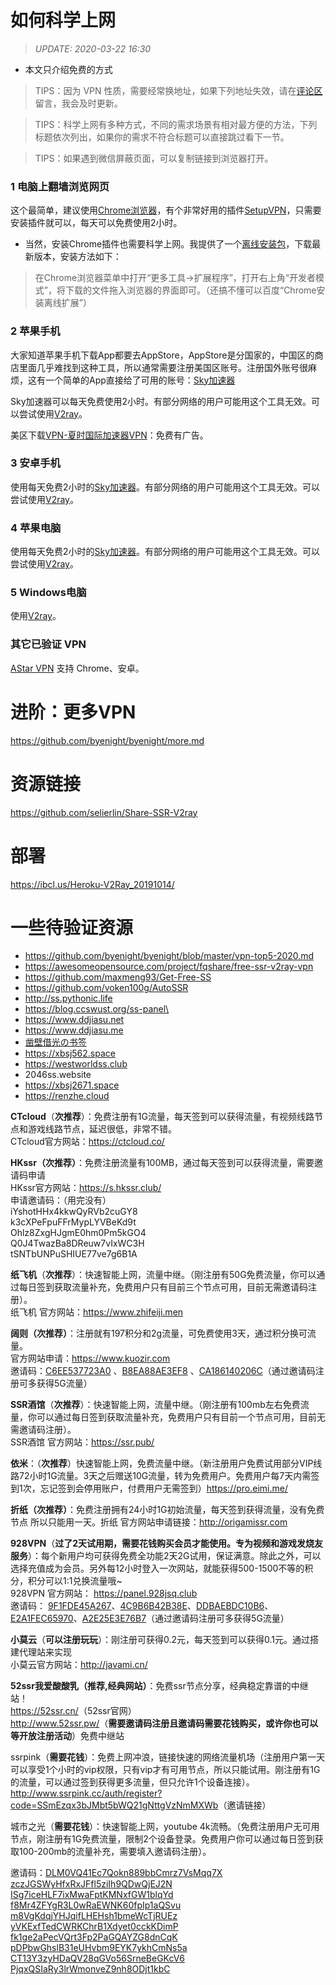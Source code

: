 # 如何科学上网

> *UPDATE: 2020-03-22 16:30* 

- 本文只介绍免费的方式

> TIPS：因为 VPN 性质，需要经常换地址，如果下列地址失效，请在[评论区](https://github.com/byenight/byenight/issues)留言，我会及时更新。

> TIPS：科学上网有多种方式，不同的需求场景有相对最方便的方法，下列标题依次列出，如果你的需求不符合标题可以直接跳过看下一节。

> TIPS：如果遇到微信屏蔽页面，可以复制链接到浏览器打开。

### 1 电脑上翻墙浏览网页

这个最简单，建议使用[Chrome浏览器](https://www.google.cn/chrome/)，有个非常好用的插件[SetupVPN](https://chrome.google.com/webstore/detail/oofgbpoabipfcfjapgnbbjjaenockbdp)，只需要安装插件就可以，每天可以免费使用2小时。

- 当然，安装Chrome插件也需要科学上网。我提供了一个[离线安装包](https://baseserver.io/sv/public/Chrome/)，下载最新版本，安装方法如下：

> 在Chrome浏览器菜单中打开“更多工具→扩展程序”，打开右上角“开发者模式”，将下载的文件拖入浏览器的界面即可。（还搞不懂可以百度“Chrome安装离线扩展”）

### 2 苹果手机

大家知道苹果手机下载App都要去AppStore，AppStore是分国家的，中国区的商店里面几乎难找到这种工具，所以通常需要注册美国区账号。注册国外账号很麻烦，这有一个简单的App直接给了可用的账号：[Sky加速器](https://d.skyjsq.space)

Sky加速器可以每天免费使用2小时。有部分网络的用户可能用这个工具无效。可以尝试使用[V2ray](https://github.com/byenight/byenight/blob/master/v2ray.md)。

美区下载[VPN-夏时国际加速器VPN](https://apps.apple.com/uz/app/vpn-%E5%A4%8F%E6%97%B6%E5%9B%BD%E9%99%85%E5%8A%A0%E9%80%9F%E5%99%A8vpn/id1544742935)：免费有广告。

### 3 安卓手机

使用每天免费2小时的[Sky加速器](https://d.wjsq.life)。有部分网络的用户可能用这个工具无效。可以尝试使用[V2ray](https://github.com/byenight/byenight/blob/master/v2ray.md)。

### 4 苹果电脑

使用每天免费2小时的[Sky加速器](https://d.wjsq.life)。有部分网络的用户可能用这个工具无效。可以尝试使用[V2ray](https://github.com/byenight/byenight/blob/master/v2ray.md)。

### 5 Windows电脑

使用[V2ray](https://github.com/byenight/byenight/blob/master/v2ray.md)。

### 其它已验证 VPN

[AStar VPN](https://get.astarvpn.app) 支持 Chrome、安卓。

# 进阶：更多VPN

https://github.com/byenight/byenight/more.md

# 资源链接

https://github.com/selierlin/Share-SSR-V2ray

# 部署

https://ibcl.us/Heroku-V2Ray_20191014/

# 一些待验证资源

- https://github.com/byenight/byenight/blob/master/vpn-top5-2020.md
- https://awesomeopensource.com/project/fqshare/free-ssr-v2ray-vpn
- https://github.com/maxmeng93/Get-Free-SS
- https://github.com/voken100g/AutoSSR
- http://ss.pythonic.life
- https://blog.ccswust.org/ss-panel\
- https://www.ddjiasu.net
- https://www.ddjiasu.me
- [凿壁借光の书签](http://www.okss.xyz) 
- https://xbsj562.space
- https://westworldss.club
- 2046ss.website
- https://xbsj2671.space
- https://renzhe.cloud

<p><strong>CTcloud</strong>（<strong>次推荐</strong>）：免费注册有1G流量，每天签到可以获得流量，有视频线路节点和游戏线路节点，延迟很低，非常不错。<br>CTcloud官方网站：<a href="https://blog.ccswust.org/go/?url=aHR0cHM6Ly9jdGNsb3VkLmNvLw==" target="_blank" rel="noopener noreferrer">https://ctcloud.co/</a></p>

<p><strong>HKssr（次推荐）</strong>：免费注册流量有100MB，通过每天签到可以获得流量，需要邀请码申请<br>HKssr官方网站：<a href="https://blog.ccswust.org/go/?url=aHR0cHM6Ly9zLmhrc3NyLmNsdWIv" target="_blank" rel="noopener noreferrer">https://s.hkssr.club/</a><br>申请邀请码：（用完没有）<br>iYshotHHx4kkwQyRVb2cuGY8<br>k3cXPeFpuFFrMypLYVBeKd9t<br>Ohlz8ZxgHJgmE0hm0Pm5kGO4<br>Q0J4TwazBa8DReuw7vIxWC3H<br>tSNTbUNPuSHIUE77ve7g6B1A</p>

<p><strong>纸飞机</strong>（<strong>次推荐</strong>）：快速智能上网，流量中继。（刚注册有50G免费流量，你可以通过每日签到获取流量补充，免费用户只有目前三个节点可用，目前无需邀请码注册）。<br>纸飞机 官方网站：<a href="https://blog.ccswust.org/go/?url=aHR0cHM6Ly93d3cuemhpZmVpamkubWVuLw==" target="_blank" rel="noopener noreferrer">https://www.zhifeiji.men</a></p>

<p><strong>阔则（次推荐）</strong>：注册就有197积分和2g流量，可免费使用3天，通过积分换可流量。<br>官方网站申请：<a href="https://blog.ccswust.org/go/?url=aHR0cHM6Ly93d3cua3VvemlyLmNvbS9yZWdpc3Rlcj9hZmY9MTI2MA==" target="_blank" rel="noopener noreferrer">https://www.kuozir.com</a><br>邀请码：<a href="https://blog.ccswust.org/go/?url=aHR0cHM6Ly93d3cua3VvemlyLmNvbS9pbmRleC5waHAvcmVnaXN0ZXI/YWZmPTEyNjAmYW1wO2NvZGU9QzZFRTUzNzcyM0Ew" target="_blank" rel="noopener noreferrer">C6EE537723A0</a>&nbsp;、<a href="https://blog.ccswust.org/go/?url=aHR0cHM6Ly93d3cua3VvemlyLmNvbS9pbmRleC5waHAvcmVnaXN0ZXI/YWZmPTEyNjAmYW1wO2NvZGU9QjhFQTg4QUUzRUY4" target="_blank" rel="noopener noreferrer">B8EA88AE3EF8</a>&nbsp;、<a href="https://blog.ccswust.org/go/?url=aHR0cHM6Ly93d3cua3VvemlyLmNvbS9pbmRleC5waHAvcmVnaXN0ZXI/YWZmPTEyNjAmYW1wO2NvZGU9Q0ExODYxNDAyMDZD" target="_blank" rel="noopener noreferrer">CA186140206C</a>（通过邀请码注册可多获得5G流量）</p>

<p><strong>SSR酒馆</strong>（<strong>次推荐</strong>）：快速智能上网，流量中继。（刚注册有100mb左右免费流量，你可以通过每日签到获取流量补充，免费用户只有目前一个节点可用，目前无需邀请码注册）。<br>SSR酒馆 官方网站：<a href="https://blog.ccswust.org/go/?url=aHR0cHM6Ly9zc3IucHViLw==" target="_blank" rel="noopener noreferrer">https://ssr.pub/</a></p>

<p><strong>依米</strong>：（<strong>次推荐</strong>）快速智能上网，免费流量中继。（新注册用户免费试用部分VIP线路72小时1G流量。3天之后赠送10G流量，转为免费用户。免费用户每7天内需签到1次，忘记签到会停用账户，付费用户无需签到）<a href="https://blog.ccswust.org/go/?url=aHR0cHM6Ly9wcm8uZWltaS5tZS9hdXRoL3JlZ2lzdGVyP2NvZGU9QlB2TUU3UUc3cWhiSDFRemxTOFByWGl6bjA1YVpHVUk=" target="_blank" rel="noopener noreferrer">https://pro.eimi.me/</a></p>

<p><b>折纸（<strong>次推荐</strong>）</b>：免费注册拥有24小时1G初始流量，每天签到获得流量，没有免费节点 所以只能用一天。折纸 官方网站申请链接：<a href="https://blog.ccswust.org/go/?url=aHR0cDovL29yaWdhbWlzc3IuY29tL2F1dGgvcmVnaXN0ZXI/Y29kZT1vbU9lNVVpT2NUTU05TERURXowbGRjRHV6cTFZUDJ3bQ==" target="_blank" rel="noopener noreferrer">http://origamissr.com</a></p>

<p><strong>928VPN</strong>（<strong>过了2天试用期，需要花钱购买会员才能使用。专为视频和游戏发烧友服务</strong>）：每个新用户均可获得免费全功能2天2G试用，保证满意。除此之外，可以选择充值成为会员。另外每12小时登入一次网站，就能获得500-1500不等的积分，积分可以1:1兑换流量哦~<br>928VPN 官方网站：&nbsp;<a href="https://blog.ccswust.org/go/?url=aHR0cHM6Ly9wYW5lbC45Mjhqc3EuY2x1Yi9yZWdpc3Rlcj9hZmY9MjQ4OQ==" target="_blank" rel="noopener noreferrer">https://panel.928jsq.club</a><br>邀请码：&nbsp;<a href="https://blog.ccswust.org/go/?url=aHR0cHM6Ly9wYW5lbC45Mjhqc3EuY2x1Yi9yZWdpc3Rlcj9hZmY9MjQ4OSZhbXA7Y29kZT05RjFGREU0NUEyNjc=" target="_blank" rel="noopener noreferrer">9F1FDE45A267</a>、<a href="https://blog.ccswust.org/go/?url=aHR0cHM6Ly9wYW5lbC45Mjhqc3EuY2x1Yi9yZWdpc3Rlcj9hZmY9MjQ4OSZhbXA7Y29kZT00QzlCNkI0MkIzOEU=" target="_blank" rel="noopener noreferrer">4C9B6B42B38E</a>、<a href="https://blog.ccswust.org/go/?url=aHR0cHM6Ly9wYW5lbC45Mjhqc3EuY2x1Yi9yZWdpc3Rlcj9hZmY9MjQ4OSZhbXA7Y29kZT1EREJBRUJEQzEwQjY=" target="_blank" rel="noopener noreferrer">DDBAEBDC10B6</a>、<a href="https://blog.ccswust.org/go/?url=aHR0cHM6Ly9wYW5lbC45Mjhqc3EuY2x1Yi9yZWdpc3Rlcj9hZmY9MjQ4OSZhbXA7Y29kZT1FMkExRkVDNjU5NzA=" target="_blank" rel="noopener noreferrer">E2A1FEC65970</a>、<a href="https://blog.ccswust.org/go/?url=aHR0cHM6Ly9wYW5lbC45Mjhqc3EuY2x1Yi9yZWdpc3Rlcj9hZmY9MjQ4OSZhbXA7Y29kZT1BMkUyNUUzRTc2Qjc=" target="_blank" rel="noopener noreferrer">A2E25E3E76B7</a>（通过邀请码注册可多获得5G流量）</p>

<p><strong>小莫云</strong>（<strong>可以注册玩玩</strong>）：刚注册可获得0.2元，每天签到可以获得0.1元。通过搭建代理站来实现<br>小莫云官方网站：<a href="https://blog.ccswust.org/go/?url=aHR0cDovL2phdmFtaS5jbi9BZG1pbi9SZWcucGhwP3VpZD0yMDE=" target="_blank" rel="noopener noreferrer">http://javami.cn/</a></p>

<p><strong>52ssr我爱酸酸乳</strong><strong>（推荐,经典网站）</strong>：免费ssr节点分享，经典稳定靠谱的中继站！<br><a href="https://blog.ccswust.org/go/?url=aHR0cHM6Ly81MnNzci5jbi8=" target="_blank" rel="nofollow noopener noreferrer">https://52ssr.cn/</a>（52ssr官网）<br><a href="https://blog.ccswust.org/go/?url=aHR0cDovL3d3dy41MnNzci5wdy8=" target="_blank" rel="noopener noreferrer">http://www.52ssr.pw/</a>（<strong>需要邀请码注册且邀请码需要花钱购买，或许你也可以等开放注册活动</strong>）免费中继站</p>

<p>ssrpink（<strong>需要花钱</strong>）：免费上网冲浪，链接快速的网络流量机场（注册用户第一天可以享受1个小时的vip权限，只有vip才有可用节点，所以只能试用。刚注册有1G的流量，可以通过签到获得更多流量，但只允许1个设备连接）。<br><a href="https://blog.ccswust.org/go/?url=aHR0cDovL3d3dy5zc3JwaW5rLmNjL2F1dGgvcmVnaXN0ZXI/Y29kZT1TU21FenF4M2JKTWJ0NWJXUTIxZ050dGdWek5tTVhXYg==" target="_blank" rel="noopener noreferrer">http://www.ssrpink.cc/auth/register?code=SSmEzqx3bJMbt5bWQ21gNttgVzNmMXWb</a>（邀请链接）</p>

<p>城市之光（<strong>需要花钱</strong>）：快速智能上网，youtube 4k流畅。（免费注册用户无可用节点，刚注册有1G免费流量，限制2个设备登录。免费用户你可以通过每日签到获取100-200mb的流量补充，需要填入邀请码注册）。</p><p>邀请码：<a href="https://blog.ccswust.org/go/?url=aHR0cHM6Ly9saWdodGNpYy5saWZlL2F1dGgvcmVnaXN0ZXI/Y29kZT1ETE0wVlE0MUVjN1Fva244ODliYkNtcno3VnNNcXE3WA==" target="_blank" rel="noopener noreferrer">DLM0VQ41Ec7Qokn889bbCmrz7VsMqq7X</a><br><a href="https://blog.ccswust.org/go/?url=aHR0cHM6Ly9saWdodGNpYy5saWZlL2F1dGgvcmVnaXN0ZXI/Y29kZT16Y3pKR1NXeUhmeFJ4SkZmbDV6aUloOVFEd1FqRUoyTg==" target="_blank" rel="noopener noreferrer">zczJGSWyHfxRxJFfl5ziIh9QDwQjEJ2N</a><br><a href="https://blog.ccswust.org/go/?url=aHR0cHM6Ly9saWdodGNpYy5saWZlL2F1dGgvcmVnaXN0ZXI/Y29kZT1JU2c3aWNlSExGN2l4TXdhRnB0S01OeGZHVzFibHFZZA==" target="_blank" rel="noopener noreferrer">ISg7iceHLF7ixMwaFptKMNxfGW1blqYd</a><br><a href="https://blog.ccswust.org/go/?url=aHR0cHM6Ly9saWdodGNpYy5saWZlL2F1dGgvcmVnaXN0ZXI/Y29kZT1mOE1yNFpGWWdSM0wwd1JhRVdOSzYwZnBJcDFhUVN2dQ==" target="_blank" rel="noopener noreferrer">f8Mr4ZFYgR3L0wRaEWNK60fpIp1aQSvu</a><br><a href="https://blog.ccswust.org/go/?url=aHR0cHM6Ly9saWdodGNpYy5saWZlL2F1dGgvcmVnaXN0ZXI/Y29kZT1tOFZnS2RxallISnFpZkxIRUhzaDFibWVXY1RqUlVFeg==" target="_blank" rel="noopener noreferrer">m8VgKdqjYHJqifLHEHsh1bmeWcTjRUEz</a><br><a href="https://blog.ccswust.org/go/?url=aHR0cHM6Ly9saWdodGNpYy5saWZlL2F1dGgvcmVnaXN0ZXI/Y29kZT15VktFeGZUZWRDV1JLQ2hyQjFYZHlldDBjY2tLRGltUA==" target="_blank" rel="noopener noreferrer">yVKExfTedCWRKChrB1Xdyet0cckKDimP</a><br><a href="https://blog.ccswust.org/go/?url=aHR0cHM6Ly9saWdodGNpYy5saWZlL2F1dGgvcmVnaXN0ZXI/Y29kZT1mazFnZTJhUGVjVlFydDNGcDJQYUdRQVlaRzhkbkNxSw==" target="_blank" rel="noopener noreferrer">fk1ge2aPecVQrt3Fp2PaGQAYZG8dnCqK</a><br><a href="https://blog.ccswust.org/go/?url=aHR0cHM6Ly9saWdodGNpYy5saWZlL2F1dGgvcmVnaXN0ZXI/Y29kZT1wRFBid0doc2xCMzFlVUh2Ym05RVlLN3lraENtTnM1YQ==" target="_blank" rel="noopener noreferrer">pDPbwGhslB31eUHvbm9EYK7ykhCmNs5a</a><br><a href="https://blog.ccswust.org/go/?url=aHR0cHM6Ly9saWdodGNpYy5saWZlL2F1dGgvcmVnaXN0ZXI/Y29kZT1DVDEzWTN6eUhEYVFWMjhxR1ZvNTZTcm5lQmVHS2NWNg==" target="_blank" rel="noopener noreferrer">CT13Y3zyHDaQV28qGVo56SrneBeGKcV6</a><br><a href="https://blog.ccswust.org/go/?url=aHR0cHM6Ly9saWdodGNpYy5saWZlL2F1dGgvcmVnaXN0ZXI/Y29kZT1QanF4UVNJYVJ5M2xyV21vbnZlWjluaDhPRGp0MWtiQw==" target="_blank" rel="noopener noreferrer">PjqxQSIaRy3lrWmonveZ9nh8ODjt1kbC</a></p>
